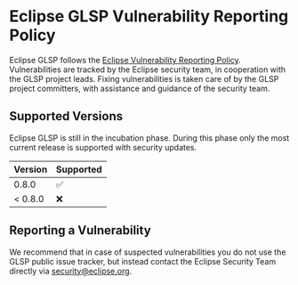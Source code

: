 # Eclipse GLSP Vulnerability Reporting Policy

Eclipse GLSP follows the [Eclipse Vulnerability Reporting Policy](https://www.eclipse.org/security/policy.php). Vulnerabilities are tracked by the Eclipse security team, in cooperation with the GLSP project leads. Fixing vulnerabilities is taken care of by the GLSP project committers, with assistance and guidance of the security team.

## Supported Versions

Eclipse GLSP is still in the incubation phase. During this phase only the most current release is supported
with security updates.

| Version | Supported          |
| ------- | ------------------ |
| 0.8.0   | :white_check_mark: |
| < 0.8.0 | :x:                |

## Reporting a Vulnerability

We recommend that in case of suspected vulnerabilities you do not use the GLSP public issue tracker, but instead contact the Eclipse Security Team directly via security@eclipse.org.
